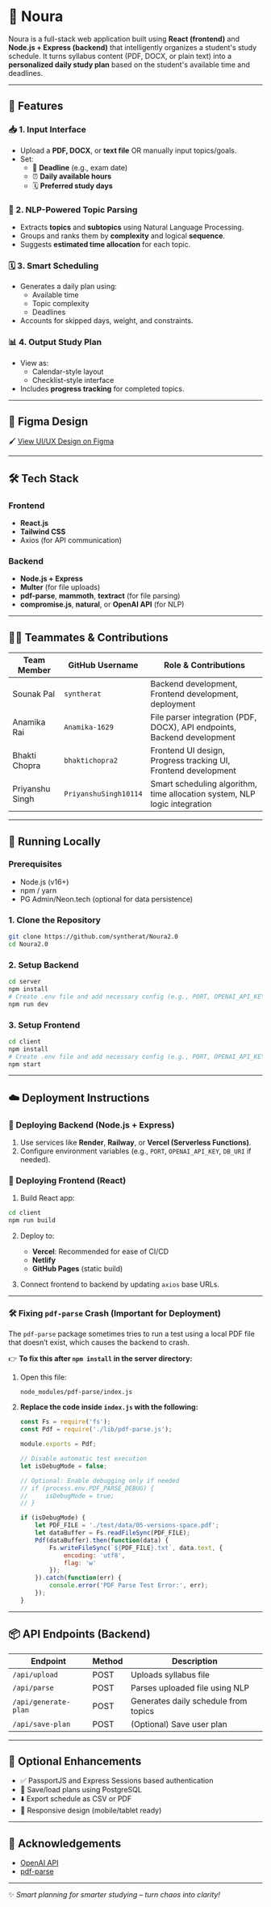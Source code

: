 # 🧠 Noura

Noura is a full-stack web application built using **React (frontend)** and **Node.js + Express (backend)** that intelligently organizes a student's study schedule. It turns syllabus content (PDF, DOCX, or plain text) into a **personalized daily study plan** based on the student's available time and deadlines.

---

## 🎯 Features

### 📥 1. Input Interface

- Upload a **PDF, DOCX**, or **text file** OR manually input topics/goals.
- Set:
  - 📅 **Deadline** (e.g., exam date)
  - ⏰ **Daily available hours**
  - 🗓 **Preferred study days**

### 🧠 2. NLP-Powered Topic Parsing

- Extracts **topics** and **subtopics** using Natural Language Processing.
- Groups and ranks them by **complexity** and logical **sequence**.
- Suggests **estimated time allocation** for each topic.

### 🗓 3. Smart Scheduling

- Generates a daily plan using:
  - Available time
  - Topic complexity
  - Deadlines
- Accounts for skipped days, weight, and constraints.

### 📊 4. Output Study Plan

- View as:
  - Calendar-style layout
  - Checklist-style interface
- Includes **progress tracking** for completed topics.

---

## 🎨 Figma Design

🖌️ [View UI/UX Design on Figma](https://www.figma.com/design/ijwNBbocmqfA5eo8n0lWG1/NOURA?node-id=0-1&t=mf21JEpCteVWpHM6-1) 

---

## 🛠 Tech Stack

### Frontend

- **React.js**
- **Tailwind CSS**
- Axios (for API communication)

### Backend

- **Node.js + Express**
- **Multer** (for file uploads)
- **pdf-parse**, **mammoth**, **textract** (for file parsing)
- **compromise.js**, **natural**, or **OpenAI API** (for NLP)

---

## 👨‍💻 Teammates & Contributions

| Team Member        | GitHub Username | Role & Contributions                                      |
|--------------------|-----------------|------------------------------------------------------------|
| Sounak Pal    | `syntherat`  | Backend development, Frontend development, deployment     |
| Anamika Rai  | `Anamika-1629`     | File parser integration (PDF, DOCX), API endpoints, Backend development   |
| Bhakti Chopra   | `bhaktichopra2`     | Frontend UI design, Progress tracking UI, Frontend development         |
| Priyanshu Singh  | `PriyanshuSingh10114`     | Smart scheduling algorithm, time allocation system, NLP logic integration         |

---

## 🧪 Running Locally

### Prerequisites

- Node.js (v16+)
- npm / yarn
- PG Admin/Neon.tech (optional for data persistence)

### 1. Clone the Repository

```bash
git clone https://github.com/syntherat/Noura2.0
cd Noura2.0
```

### 2. Setup Backend

```bash
cd server
npm install
# Create .env file and add necessary config (e.g., PORT, OPENAI_API_KEY)
npm run dev
```

### 3. Setup Frontend

```bash
cd client
npm install
# Create .env file and add necessary config (e.g., PORT, OPENAI_API_KEY)
npm start
```

---

## ☁️ Deployment Instructions

### 🔹 Deploying Backend (Node.js + Express)

1. Use services like **Render**, **Railway**, or **Vercel (Serverless Functions)**.
2. Configure environment variables (e.g., `PORT`, `OPENAI_API_KEY`, `DB_URI` if needed).

### 🔹 Deploying Frontend (React)

1. Build React app:
```bash
cd client
npm run build
```
2. Deploy to:
   - **Vercel**: Recommended for ease of CI/CD
   - **Netlify**
   - **GitHub Pages** (static build)

3. Connect frontend to backend by updating `axios` base URLs.

---

### 🛠 Fixing `pdf-parse` Crash (Important for Deployment)

The `pdf-parse` package sometimes tries to run a test using a local PDF file that doesn’t exist, which causes the backend to crash.

👉 **To fix this after `npm install` in the server directory:**

1. Open this file:

   ```
   node_modules/pdf-parse/index.js
   ```

2. **Replace the code inside `index.js` with the following:**

   ```js
   const Fs = require('fs');
   const Pdf = require('./lib/pdf-parse.js');

   module.exports = Pdf;

   // Disable automatic test execution
   let isDebugMode = false;

   // Optional: Enable debugging only if needed
   // if (process.env.PDF_PARSE_DEBUG) {
   //     isDebugMode = true;
   // }

   if (isDebugMode) {
       let PDF_FILE = './test/data/05-versions-space.pdf';
       let dataBuffer = Fs.readFileSync(PDF_FILE);
       Pdf(dataBuffer).then(function(data) {
           Fs.writeFileSync(`${PDF_FILE}.txt`, data.text, {
               encoding: 'utf8',
               flag: 'w'
           });
       }).catch(function(err) {
           console.error('PDF Parse Test Error:', err);
       });
   }
   ```

---

## 📦 API Endpoints (Backend)

| Endpoint             | Method | Description                             |
|----------------------|--------|-----------------------------------------|
| `/api/upload`        | POST   | Uploads syllabus file                   |
| `/api/parse`         | POST   | Parses uploaded file using NLP          |
| `/api/generate-plan` | POST   | Generates daily schedule from topics    |
| `/api/save-plan`     | POST   | (Optional) Save user plan               |

---

## 🧩 Optional Enhancements

- ✅ PassportJS and Express Sessions based authentication
- 💾 Save/load plans using PostgreSQL
- ⬇️ Export schedule as CSV or PDF
- 📱 Responsive design (mobile/tablet ready)

---

## 🙌 Acknowledgements

- [OpenAI API](https://platform.openai.com/)
- [pdf-parse](https://www.npmjs.com/package/pdf-parse)

---

✨ _Smart planning for smarter studying – turn chaos into clarity!_